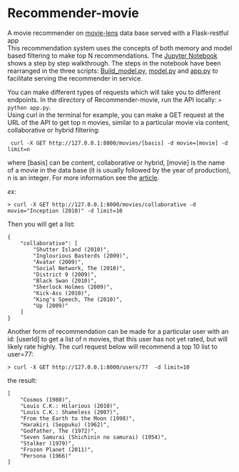 # Recommender-movie
A movie recommender on [movie-lens](https://grouplens.org/datasets/movielens/20m/) data base served with a Flask-restful app  
This recommendation system uses the concepts of both memory and model based filtering to make top N recommendations.
The [Jupyter Notebook](https://nbviewer.jupyter.org/github/oekosheri/Recommender-movie/blob/master/Recom_walk_through.ipynb) shows a step by step 
walkthrough. The steps in the notebook have been rearranged in the three scripts: [Build_model.py](./Build_model.py), [model.py](./model.py) and 
[app.py](./app.py) to facilitate serving the recommender in service.

You can make different types of requests which will take you to different endpoints.
In the directory of Recommender-movie, run the API locally: ``` > python app.py ```.  
Using curl in the terminal for example, you can make a GET request at the URL of the API to get top n movies, similar to a particular movie
via content, collaborative or hybrid filtering:
```
 curl -X GET http://127.0.0.1:8000/movies/[basis] -d movie=[movie] -d limit=n
```
where [basis] can be content, collaborative or hybrid, [movie] is the name of a movie in the data base (it is usually followed by the year of production), 
n is an integer. For more information see the [article](https://blog.codecentric.de/en/2019/06/recommender-system-movie-lens-dataset/).

 _ex:_

```
> curl -X GET http://127.0.0.1:8000/movies/collaborative -d movie="Inception (2010)" -d limit=10
```
Then you will get a list:

```
{
    "collaborative": [
        "Shutter Island (2010)",
        "Inglourious Basterds (2009)",
        "Avatar (2009)",
        "Social Network, The (2010)",
        "District 9 (2009)",
        "Black Swan (2010)",
        "Sherlock Holmes (2009)",
        "Kick-Ass (2010)",
        "King's Speech, The (2010)",
        "Up (2009)"
    ]
}
```
Another form of recommendation can be made for a particular user with an id: [userId] to get a list of n movies, that this user has not yet rated,
but will likely rate highly. The curl request below will recommend a top 10 list to user=77:
```
> curl -X GET http://127.0.0.1:8000/users/77  -d limit=10
```
the result:
```
[
    "Cosmos (1980)",
    "Louis C.K.: Hilarious (2010)",
    "Louis C.K.: Shameless (2007)",
    "From the Earth to the Moon (1998)",
    "Harakiri (Seppuku) (1962)",
    "Godfather, The (1972)",
    "Seven Samurai (Shichinin no samurai) (1954)",
    "Stalker (1979)",
    "Frozen Planet (2011)",
    "Persona (1966)"
]
```




